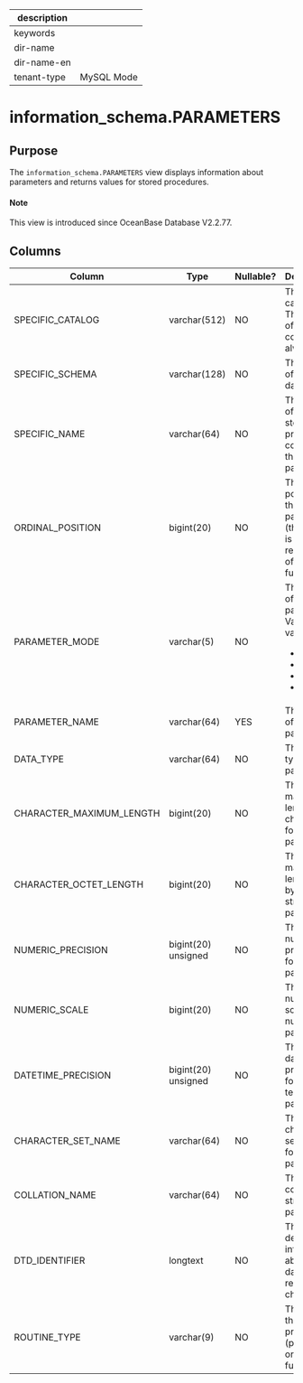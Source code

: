| description ||
|---|---|
| keywords ||
| dir-name ||
| dir-name-en ||
| tenant-type | MySQL Mode |

# information_schema.PARAMETERS

## Purpose

The `information_schema.PARAMETERS` view displays information about parameters and returns values for stored procedures.

<main id="notice" type='explain'>
  <h4>Note</h4>
  <p>This view is introduced since OceanBase Database V2.2.77. </p>
</main>

## Columns

| Column | Type | Nullable? | Description |
| --- | --- | --- | --- |
| SPECIFIC_CATALOG | varchar(512) | NO | The catalog. The value of this column is always `def`. |
| SPECIFIC_SCHEMA | varchar(128) | NO | The name of the database. |
| SPECIFIC_NAME | varchar(64) | NO | The name of the stored procedure containing the parameter. |
| ORDINAL_POSITION | bigint(20) | NO | The position of the parameter (the value is `0` for the return value of a function). |
| PARAMETER_MODE | varchar(5) | NO | The mode of the parameter. Valid values:<ul><li>   IN</li><li>   OUT</li><li>   INOUT</li><li>    NULL</li></ul> |
| PARAMETER_NAME | varchar(64) | YES | The name of the parameter. |
| DATA_TYPE | varchar(64) | NO | The data type of the parameter. |
| CHARACTER_MAXIMUM_LENGTH | bigint(20) | NO | The maximum length in characters for string parameters. |
| CHARACTER_OCTET_LENGTH | bigint(20) | NO | The maximum length in bytes for string parameters. |
| NUMERIC_PRECISION | bigint(20) unsigned | NO | The numeric precision for numeric parameters. |
| NUMERIC_SCALE | bigint(20) | NO | The numeric scale for numeric parameters. |
| DATETIME_PRECISION | bigint(20) unsigned | NO | The datetime precision for temporal parameters. |
| CHARACTER_SET_NAME | varchar(64) | NO | The character set name for string parameters. |
| COLLATION_NAME | varchar(64) | NO | The collation for string parameters. |
| DTD_IDENTIFIER | longtext | NO | The detailed information about the data type recorded in characters. |
| ROUTINE_TYPE | varchar(9) | NO | The type of the stored procedure (procedure or function). |
